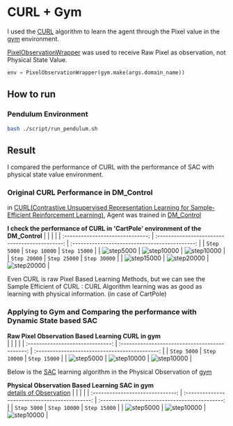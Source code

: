 # CURL + Gym

I used the [CURL](https://github.com/MishaLaskin/curl) algorithm to learn the agent through the Pixel value in the [gym](https://www.gymlibrary.dev/) environment.



[PixelObservationWrapper](https://www.gymlibrary.dev/api/wrappers/) was used to receive Raw Pixel as observation, not Physical State Value.
```python
env = PixelObservationWrapper(gym.make(args.domain_name))
```



## How to run
### Pendulum Environment
```bash
bash ./script/run_pendulum.sh
```





## Result
I compared the performance of CURL with the performance of SAC with physical state value environment.

### Original CURL Performance in DM_Control
in [CURL(Contrastive Unsupervised Representation Learning for Sample-Efficient Reinforcement Learning)](https://mishalaskin.github.io/curl/), 
Agent was trained in [DM_Control](https://github.com/deepmind/dm_control)


**I check the performance of CURL in 'CartPole' environment of the DM_Control**
|                                  |                                                |                                                |
| :------------------------------: | :--------------------------------------------: | :--------------------------------------------: |
|         `Step 5000`                |                 `Step 10000`                 |                   `Step 15000`                 |
| ![step5000](./img/5000_curl.gif)   |         ![step10000](./img/10000_curl.gif)   |         ![step10000](./img/15000_curl.gif)     |
|         `Step 20000`               |             `Step 25000`                     |             `Step 30000`                       |
| ![step15000](./img/20000_curl.gif) |    ![step20000](./img/25000_curl.gif)        |      ![step20000](./img/30000_curl.gif)        |







Even CURL is raw Pixel Based Learning Methods,
but we can see the Sample Efficient of CURL :  CURL Algorithm learning was as good as learning with physical information. (in case of CartPole)     




### Applying to Gym and Comparing the performance with Dynamic State based SAC

**Raw Pixel Observation Based Learning CURL in gym**   
|                                  |                                                |                                                |
| :------------------------------: | :--------------------------------------------: | :--------------------------------------------: |
|         `Step 5000`                |                 `Step 10000`                 |                   `Step 15000`                 |
| ![step5000](./img/curl/5000.gif)   |         ![step10000](./img/curl/10000.gif)   |         ![step10000](./img/curl/15000.gif)     |

Below is the [SAC](https://github.com/vy007vikas/PyTorch-ActorCriticRL) learning algorithm in the Physical Observation of [gym](https://www.gymlibrary.dev/environments/)   
   
**Physical Observation Based Learning SAC in gym**   
[details of Observation](https://www.gymlibrary.dev/environments/classic_control/pendulum/)
|                                  |                                                |                                                |
| :------------------------------: | :--------------------------------------------: | :--------------------------------------------: |
|         `Step 5000`                |                 `Step 10000`                 |                   `Step 15000`                 |
| ![step5000](./img/sac/sac5000.gif)   |         ![step10000](./img/sac/sac10000.gif)   |         ![step10000](./img/sac/sac15000.gif)     |


